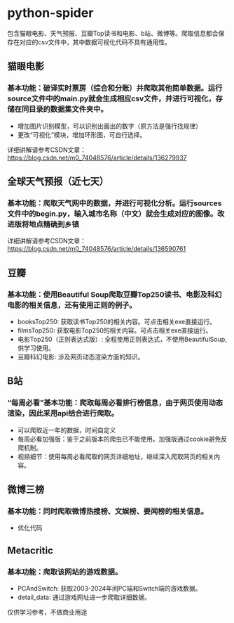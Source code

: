 # python-spider
包含猫眼电影、天气预报、豆瓣Top读书和电影、b站、微博等。爬取信息都会保存在对应的csv文件中，其中数据可视化代码不具有通用性。 <br>

## 猫眼电影 <br>
### 基本功能：破译实时票房（综合和分账）并爬取其他简单数据。运行source文件中的main.py就会生成相应csv文件，并进行可视化，存储在同目录的数据集文件夹中。 <br>
- 增加图片识别模型，可以识别出画出的数字（原方法是强行找规律）  <br>
- 更改“可视化”模块，增加环形图，可自行选择。 <br>

详细讲解请参考CSDN文章：https://blog.csdn.net/m0_74048576/article/details/136279937 <br>

## 全球天气预报（近七天） <br>
### 基本功能：爬取天气网中的数据，并进行可视化分析。运行sources文件中的begin.py，输入城市名称（中文）就会生成对应的图像。改进版将地点精确到乡镇 <br>
详细讲解请参考CSDN文章：https://blog.csdn.net/m0_74048576/article/details/136590761 <br>

## 豆瓣 <br>
### 基本功能：使用Beautiful Soup爬取豆瓣Top250读书、电影及科幻电影的相关信息，还有使用正则的例子。 <br>
- booksTop250: 获取读书Top250的相关内容。可点击相关exe直接运行。 <br>
- filmsTop250: 获取电影Top250的相关内容。可点击相关exe直接运行。 <br>
- 电影Top250（正则表达式版）: 全程使用正则表达式，不使用BeautifulSoup,供学习使用。 <br>
- 豆瓣科幻电影: 涉及网页动态渲染方面的知识。 <br>

## B站 <br>
### “每周必看”基本功能：爬取每周必看排行榜信息，由于网页使用动态渲染，因此采用api结合进行爬取。 <br>
- 可以爬取近一年的数据，时间自定义 <br>
- 每周必看加强版：鉴于之前版本的爬虫已不能使用。加强版通过cookie避免反爬机制。<br>
- 视频细节：使用每周必看爬取的网页详细地址，继续深入爬取网页的相关内容。<br>

## 微博三榜 <br>
### 基本功能：同时爬取微博热搜榜、文娱榜、要闻榜的相关信息。 <br>
- 优化代码  <br>

## Metacritic <br>
### 基本功能：爬取该网站的游戏数据。 <br>
- PCAndSwitch: 获取2003-2024年间PC端和Switch端的游戏数据。  <br>
- detail_data: 通过游戏网址进一步爬取详细数据。 <br>

仅供学习参考，不做商业用途
